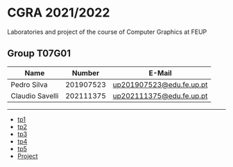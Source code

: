 # CGRA 2021/2022
Laboratories and project of the course of Computer Graphics at FEUP 


## Group T07G01
| Name             | Number    | E-Mail             |
| ---------------- | --------- | ------------------ |
| Pedro Silva         | 201907523 | up201907523@edu.fe.up.pt                |
| Claudio Savelli         | 202111375 |up202111375@edu.fe.up.pt|

----

  - [tp1](tp1/README.md)
  - [tp2](tp2/README.md)
  - [tp3](tp3/README.md)
  - [tp4](tp4/README.md)
  - [tp5](tp5/README.md)
  - [Project](proj/README.md)
